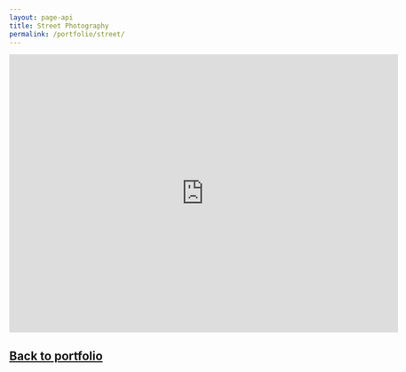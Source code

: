 ```yaml
---
layout: page-api
title: Street Photography
permalink: /portfolio/street/
---
```


<iframe src="https://albumizr.com/a/JLP-" scrolling="no" frameborder="0" allowfullscreen width="700" height="500"></iframe>

## [Back to portfolio](https://tekne-creative.github.io/tekne/portfolio/)